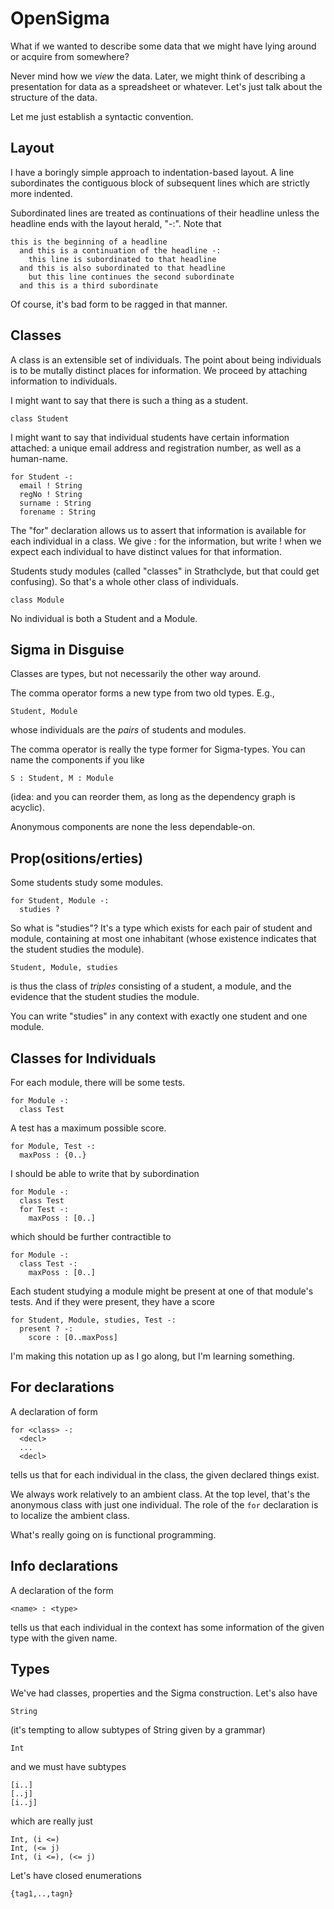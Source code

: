 OpenSigma
=========

What if we wanted to describe some data that we might have lying around
or acquire from somewhere?

Never mind how we *view* the data. Later, we might think of describing
a presentation for data as a spreadsheet or whatever. Let's just talk
about the structure of the data.

Let me just establish a syntactic convention.


Layout
------

I have a boringly simple approach to indentation-based layout. A line
subordinates the contiguous block of subsequent lines which are strictly
more indented.

Subordinated lines are treated as continuations of their headline unless
the headline ends with the layout herald, "-:". Note that

    this is the beginning of a headline
      and this is a continuation of the headline -:
        this line is subordinated to that headline
      and this is also subordinated to that headline
        but this line continues the second subordinate
      and this is a third subordinate

Of course, it's bad form to be ragged in that manner.


Classes
-------

A class is an extensible set of individuals. The point about being
individuals is to be mutally distinct places for information.
We proceed by attaching information to individuals.

I might want to say that there is such a thing as a student.

    class Student

I might want to say that individual students have certain information
attached: a unique email address and registration number, as well as
a human-name.

    for Student -:
      email ! String
      regNo ! String
      surname : String
      forename : String

The "for" declaration allows us to assert that information is available
for each individual in a class. We give <name> : <type> for the information,
but write <name> ! <type> when we expect each individual to have distinct
values for that information.

Students study modules (called "classes" in Strathclyde, but that could get
confusing). So that's a whole other class of individuals.

    class Module

No individual is both a Student and a Module.


Sigma in Disguise
-----------------

Classes are types, but not necessarily the other way around.

The comma operator forms a new type from two old types. E.g.,

    Student, Module

whose individuals are the *pairs* of students and modules.

The comma operator is really the type former for Sigma-types. You can name
the components if you like

    S : Student, M : Module

(idea: and you can reorder them, as long as the dependency graph is acyclic).

Anonymous components are none the less dependable-on.


Prop(ositions/erties)
---------------------

Some students study some modules.

    for Student, Module -:
      studies ?

So what is "studies"? It's a type which exists for each pair of
student and module, containing at most one inhabitant (whose existence
indicates that the student studies the module).

    Student, Module, studies

is thus the class of *triples* consisting of a student, a module, and
the evidence that the student studies the module.

You can write "studies" in any context with exactly one student and
one module.


Classes for Individuals
-----------------------

For each module, there will be some tests.

    for Module -:
      class Test

A test has a maximum possible score.

    for Module, Test -:
      maxPoss : {0..}

I should be able to write that by subordination

    for Module -:
      class Test
      for Test -:
        maxPoss : [0..]

which should be further contractible to

    for Module -:
      class Test -:
        maxPoss : [0..]

Each student studying a module might be present at one of that module's tests.
And if they were present, they have a score

    for Student, Module, studies, Test -:
      present ? -:
        score : [0..maxPoss]

I'm making this notation up as I go along, but I'm learning something.



For declarations
----------------

A declaration of form

    for <class> -:
      <decl>
      ...
      <decl>

tells us that for each individual in the class, the given declared things exist.

We always work relatively to an ambient class. At the top level, that's the
anonymous class with just one individual. The role of the `for` declaration is
to localize the ambient class.

What's really going on is functional programming.


Info declarations
-----------------

A declaration of the form

    <name> : <type>

tells us that each individual in the context has some information of the
given type with the given name.


Types
-----

We've had classes, properties and the Sigma construction. Let's also have

    String

(it's tempting to allow subtypes of String given by a grammar)

    Int

and we must have subtypes

    [i..]
    [..j]
    [i..j]

which are really just

    Int, (i <=)
    Int, (<= j)
    Int, (i <=), (<= j)

Let's have closed enumerations

    {tag1,..,tagn}

